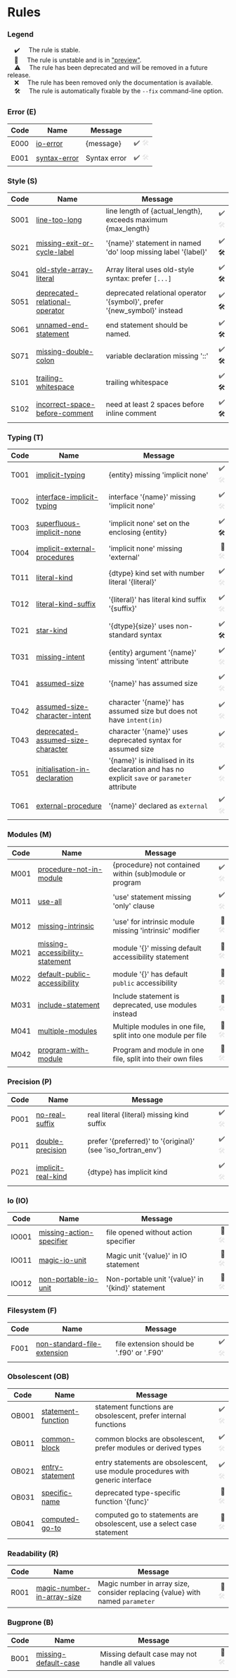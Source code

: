 # Rules

### Legend
&nbsp;&nbsp;&nbsp;&nbsp;✔️&nbsp;&nbsp;&nbsp;&nbsp; The rule is stable.<br />&nbsp;&nbsp;&nbsp;&nbsp;🧪&nbsp;&nbsp;&nbsp;&nbsp; The rule is unstable and is in ["preview"](faq.md#what-is-preview).<br />&nbsp;&nbsp;&nbsp;&nbsp;⚠️&nbsp;&nbsp;&nbsp;&nbsp; The rule has been deprecated and will be removed in a future release.<br />&nbsp;&nbsp;&nbsp;&nbsp;❌&nbsp;&nbsp;&nbsp;&nbsp; The rule has been removed only the documentation is available.<br />&nbsp;&nbsp;&nbsp;&nbsp;🛠️&nbsp;&nbsp;&nbsp;&nbsp; The rule is automatically fixable by the `--fix` command-line option.<br />
### Error (E)

| Code | Name | Message | |
| ---- | ---- | ------- | ------: |
| E000 | [io-error](rules/io-error.md) | {message\} | <span title='Rule is stable' style='opacity: 0.6'>✔️</span> <span title='Automatic fix not available' style='opacity: 0.1' aria-hidden='true'>🛠️</span> |
| E001 | [syntax-error](rules/syntax-error.md) | Syntax error | <span title='Rule is stable' style='opacity: 0.6'>✔️</span> <span title='Automatic fix not available' style='opacity: 0.1' aria-hidden='true'>🛠️</span> |

### Style (S)

| Code | Name | Message | |
| ---- | ---- | ------- | ------: |
| S001 | [line-too-long](rules/line-too-long.md) | line length of {actual_length}, exceeds maximum {max_length\} | <span title='Rule is stable' style='opacity: 0.6'>✔️</span> <span title='Automatic fix not available' style='opacity: 0.1' aria-hidden='true'>🛠️</span> |
| S021 | [missing-exit-or-cycle-label](rules/missing-exit-or-cycle-label.md) | '{name}' statement in named 'do' loop missing label '{label}' | <span title='Rule is stable' style='opacity: 0.6'>✔️</span> <span title='Automatic fix available'>🛠️</span> |
| S041 | [old-style-array-literal](rules/old-style-array-literal.md) | Array literal uses old-style syntax: prefer `[...]` | <span title='Rule is stable' style='opacity: 0.6'>✔️</span> <span title='Automatic fix available'>🛠️</span> |
| S051 | [deprecated-relational-operator](rules/deprecated-relational-operator.md) | deprecated relational operator '{symbol}', prefer '{new_symbol}' instead | <span title='Rule is stable' style='opacity: 0.6'>✔️</span> <span title='Automatic fix available'>🛠️</span> |
| S061 | [unnamed-end-statement](rules/unnamed-end-statement.md) | end statement should be named. | <span title='Rule is stable' style='opacity: 0.6'>✔️</span> <span title='Automatic fix available'>🛠️</span> |
| S071 | [missing-double-colon](rules/missing-double-colon.md) | variable declaration missing '::' | <span title='Rule is stable' style='opacity: 0.6'>✔️</span> <span title='Automatic fix available'>🛠️</span> |
| S101 | [trailing-whitespace](rules/trailing-whitespace.md) | trailing whitespace | <span title='Rule is stable' style='opacity: 0.6'>✔️</span> <span title='Automatic fix available'>🛠️</span> |
| S102 | [incorrect-space-before-comment](rules/incorrect-space-before-comment.md) | need at least 2 spaces before inline comment | <span title='Rule is stable' style='opacity: 0.6'>✔️</span> <span title='Automatic fix available'>🛠️</span> |

### Typing (T)

| Code | Name | Message | |
| ---- | ---- | ------- | ------: |
| T001 | [implicit-typing](rules/implicit-typing.md) | {entity} missing 'implicit none' | <span title='Rule is stable' style='opacity: 0.6'>✔️</span> <span title='Automatic fix not available' style='opacity: 0.1' aria-hidden='true'>🛠️</span> |
| T002 | [interface-implicit-typing](rules/interface-implicit-typing.md) | interface '{name}' missing 'implicit none' | <span title='Rule is stable' style='opacity: 0.6'>✔️</span> <span title='Automatic fix not available' style='opacity: 0.1' aria-hidden='true'>🛠️</span> |
| T003 | [superfluous-implicit-none](rules/superfluous-implicit-none.md) | 'implicit none' set on the enclosing {entity\} | <span title='Rule is stable' style='opacity: 0.6'>✔️</span> <span title='Automatic fix available'>🛠️</span> |
| T004 | [implicit-external-procedures](rules/implicit-external-procedures.md) | 'implicit none' missing 'external' | <span title='Rule is in preview'>🧪</span> <span title='Automatic fix not available' style='opacity: 0.1' aria-hidden='true'>🛠️</span> |
| T011 | [literal-kind](rules/literal-kind.md) | {dtype} kind set with number literal '{literal}' | <span title='Rule is stable' style='opacity: 0.6'>✔️</span> <span title='Automatic fix not available' style='opacity: 0.1' aria-hidden='true'>🛠️</span> |
| T012 | [literal-kind-suffix](rules/literal-kind-suffix.md) | '{literal}' has literal kind suffix '{suffix}' | <span title='Rule is stable' style='opacity: 0.6'>✔️</span> <span title='Automatic fix not available' style='opacity: 0.1' aria-hidden='true'>🛠️</span> |
| T021 | [star-kind](rules/star-kind.md) | '{dtype}{size}' uses non-standard syntax | <span title='Rule is stable' style='opacity: 0.6'>✔️</span> <span title='Automatic fix available'>🛠️</span> |
| T031 | [missing-intent](rules/missing-intent.md) | {entity} argument '{name}' missing 'intent' attribute | <span title='Rule is stable' style='opacity: 0.6'>✔️</span> <span title='Automatic fix not available' style='opacity: 0.1' aria-hidden='true'>🛠️</span> |
| T041 | [assumed-size](rules/assumed-size.md) | '{name}' has assumed size | <span title='Rule is stable' style='opacity: 0.6'>✔️</span> <span title='Automatic fix not available' style='opacity: 0.1' aria-hidden='true'>🛠️</span> |
| T042 | [assumed-size-character-intent](rules/assumed-size-character-intent.md) | character '{name}' has assumed size but does not have `intent(in)` | <span title='Rule is stable' style='opacity: 0.6'>✔️</span> <span title='Automatic fix not available' style='opacity: 0.1' aria-hidden='true'>🛠️</span> |
| T043 | [deprecated-assumed-size-character](rules/deprecated-assumed-size-character.md) | character '{name}' uses deprecated syntax for assumed size | <span title='Rule is stable' style='opacity: 0.6'>✔️</span> <span title='Automatic fix not available' style='opacity: 0.1' aria-hidden='true'>🛠️</span> |
| T051 | [initialisation-in-declaration](rules/initialisation-in-declaration.md) | '{name}' is initialised in its declaration and has no explicit `save` or `parameter` attribute | <span title='Rule is stable' style='opacity: 0.6'>✔️</span> <span title='Automatic fix not available' style='opacity: 0.1' aria-hidden='true'>🛠️</span> |
| T061 | [external-procedure](rules/external-procedure.md) | '{name}' declared as `external` | <span title='Rule is stable' style='opacity: 0.6'>✔️</span> <span title='Automatic fix not available' style='opacity: 0.1' aria-hidden='true'>🛠️</span> |

### Modules (M)

| Code | Name | Message | |
| ---- | ---- | ------- | ------: |
| M001 | [procedure-not-in-module](rules/procedure-not-in-module.md) | {procedure} not contained within (sub)module or program | <span title='Rule is stable' style='opacity: 0.6'>✔️</span> <span title='Automatic fix not available' style='opacity: 0.1' aria-hidden='true'>🛠️</span> |
| M011 | [use-all](rules/use-all.md) | 'use' statement missing 'only' clause | <span title='Rule is stable' style='opacity: 0.6'>✔️</span> <span title='Automatic fix not available' style='opacity: 0.1' aria-hidden='true'>🛠️</span> |
| M012 | [missing-intrinsic](rules/missing-intrinsic.md) | 'use' for intrinsic module missing 'intrinsic' modifier | <span title='Rule is in preview'>🧪</span> <span title='Automatic fix not available' style='opacity: 0.1' aria-hidden='true'>🛠️</span> |
| M021 | [missing-accessibility-statement](rules/missing-accessibility-statement.md) | module '{}' missing default accessibility statement | <span title='Rule is in preview'>🧪</span> <span title='Automatic fix not available' style='opacity: 0.1' aria-hidden='true'>🛠️</span> |
| M022 | [default-public-accessibility](rules/default-public-accessibility.md) | module '{}' has default `public` accessibility | <span title='Rule is in preview'>🧪</span> <span title='Automatic fix not available' style='opacity: 0.1' aria-hidden='true'>🛠️</span> |
| M031 | [include-statement](rules/include-statement.md) | Include statement is deprecated, use modules instead | <span title='Rule is in preview'>🧪</span> <span title='Automatic fix not available' style='opacity: 0.1' aria-hidden='true'>🛠️</span> |
| M041 | [multiple-modules](rules/multiple-modules.md) | Multiple modules in one file, split into one module per file | <span title='Rule is in preview'>🧪</span> <span title='Automatic fix not available' style='opacity: 0.1' aria-hidden='true'>🛠️</span> |
| M042 | [program-with-module](rules/program-with-module.md) | Program and module in one file, split into their own files | <span title='Rule is in preview'>🧪</span> <span title='Automatic fix not available' style='opacity: 0.1' aria-hidden='true'>🛠️</span> |

### Precision (P)

| Code | Name | Message | |
| ---- | ---- | ------- | ------: |
| P001 | [no-real-suffix](rules/no-real-suffix.md) | real literal {literal} missing kind suffix | <span title='Rule is stable' style='opacity: 0.6'>✔️</span> <span title='Automatic fix not available' style='opacity: 0.1' aria-hidden='true'>🛠️</span> |
| P011 | [double-precision](rules/double-precision.md) | prefer '{preferred}' to '{original}' (see 'iso_fortran_env') | <span title='Rule is stable' style='opacity: 0.6'>✔️</span> <span title='Automatic fix not available' style='opacity: 0.1' aria-hidden='true'>🛠️</span> |
| P021 | [implicit-real-kind](rules/implicit-real-kind.md) | {dtype} has implicit kind | <span title='Rule is stable' style='opacity: 0.6'>✔️</span> <span title='Automatic fix not available' style='opacity: 0.1' aria-hidden='true'>🛠️</span> |

### Io (IO)

| Code | Name | Message | |
| ---- | ---- | ------- | ------: |
| IO001 | [missing-action-specifier](rules/missing-action-specifier.md) | file opened without action specifier | <span title='Rule is in preview'>🧪</span> <span title='Automatic fix not available' style='opacity: 0.1' aria-hidden='true'>🛠️</span> |
| IO011 | [magic-io-unit](rules/magic-io-unit.md) | Magic unit '{value}' in IO statement | <span title='Rule is in preview'>🧪</span> <span title='Automatic fix not available' style='opacity: 0.1' aria-hidden='true'>🛠️</span> |
| IO012 | [non-portable-io-unit](rules/non-portable-io-unit.md) | Non-portable unit '{value}' in '{kind}' statement | <span title='Rule is in preview'>🧪</span> <span title='Automatic fix not available' style='opacity: 0.1' aria-hidden='true'>🛠️</span> |

### Filesystem (F)

| Code | Name | Message | |
| ---- | ---- | ------- | ------: |
| F001 | [non-standard-file-extension](rules/non-standard-file-extension.md) | file extension should be '.f90' or '.F90' | <span title='Rule is stable' style='opacity: 0.6'>✔️</span> <span title='Automatic fix not available' style='opacity: 0.1' aria-hidden='true'>🛠️</span> |

### Obsolescent (OB)

| Code | Name | Message | |
| ---- | ---- | ------- | ------: |
| OB001 | [statement-function](rules/statement-function.md) | statement functions are obsolescent, prefer internal functions | <span title='Rule is stable' style='opacity: 0.6'>✔️</span> <span title='Automatic fix not available' style='opacity: 0.1' aria-hidden='true'>🛠️</span> |
| OB011 | [common-block](rules/common-block.md) | common blocks are obsolescent, prefer modules or derived types | <span title='Rule is stable' style='opacity: 0.6'>✔️</span> <span title='Automatic fix not available' style='opacity: 0.1' aria-hidden='true'>🛠️</span> |
| OB021 | [entry-statement](rules/entry-statement.md) | entry statements are obsolescent, use module procedures with generic interface | <span title='Rule is stable' style='opacity: 0.6'>✔️</span> <span title='Automatic fix not available' style='opacity: 0.1' aria-hidden='true'>🛠️</span> |
| OB031 | [specific-name](rules/specific-name.md) | deprecated type-specific function '{func}' | <span title='Rule is in preview'>🧪</span> <span title='Automatic fix not available' style='opacity: 0.1' aria-hidden='true'>🛠️</span> |
| OB041 | [computed-go-to](rules/computed-go-to.md) | computed go to statements are obsolescent, use a select case statement | <span title='Rule is in preview'>🧪</span> <span title='Automatic fix not available' style='opacity: 0.1' aria-hidden='true'>🛠️</span> |

### Readability (R)

| Code | Name | Message | |
| ---- | ---- | ------- | ------: |
| R001 | [magic-number-in-array-size](rules/magic-number-in-array-size.md) | Magic number in array size, consider replacing {value} with named `parameter` | <span title='Rule is in preview'>🧪</span> <span title='Automatic fix not available' style='opacity: 0.1' aria-hidden='true'>🛠️</span> |

### Bugprone (B)

| Code | Name | Message | |
| ---- | ---- | ------- | ------: |
| B001 | [missing-default-case](rules/missing-default-case.md) | Missing default case may not handle all values | <span title='Rule is in preview'>🧪</span> <span title='Automatic fix not available' style='opacity: 0.1' aria-hidden='true'>🛠️</span> |

